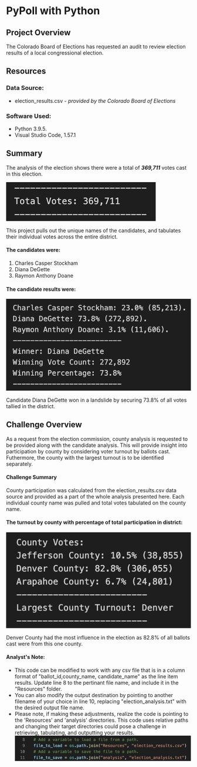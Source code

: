 # PyPoll with Python

## Project Overview
The Colorado Board of Elections has requested an audit to review election results of a local congressional election.

## Resources
### Data Source:
- election_results.csv - *provided by the Colorado Board of Elections*

### Software Used:
+ Python 3.9.5.  
+ Visual Studio Code, 1.57.1

## Summary
The analysis of the election shows there were a total of ***369,711*** votes cast in this election. 

![Total Votes](Resources/PNG/Total_Votes.png)

This project pulls out the unique names of the candidates, and tabulates their individual votes across the entire district.
#### The candidates were:
1. Charles Casper Stockham
2. Diana DeGette
3. Raymon Anthony Doane

#### The candidate results were:
![Candidate Results](Resources/PNG/Candidate_Results.png)

Candidate Diana DeGette won in a landslide by securing 73.8% of all votes tallied in the district.

## Challenge Overview
As a request from the election commission, county analysis is requested to be provided along with the candidate analysis. This will provide insight into participation by county by considering voter turnout by ballots cast. Futhermore, the county with the largest turnout is to be identified separately.

#### Challenge Summary
County participation was calculated from the election_results.csv data source and provided as
a part of the whole analysis presented here. Each individual county name was pulled and total votes tabulated on the county name.

#### The turnout by county with percentage of total participation in district:
![County Results](Resources/PNG/County_Results.png)

Denver County had the most influence in the election as 82.8% of all ballots cast were from
this one county.


#### Analyst's Note:
- This code can be modified to work with any csv file that is in a column format of "ballot_id,county_name, candidate_name" as the line item results. Update line 8 to the pertinant file name, and include it in the "Resources" folder.
- You can also modify the output destination by pointing to another filename of your choice in line 10, replacing "election_analysis.txt" with the desired output file name.
- Please note, if making these adjustments, realize the code is pointing to the 'Resources' and 'analysis' directories. This code uses relative paths and changing their target directories could pose a challenge in retrieving, tabulating, and outputting your results.
![Code Snippet](Resources/PNG/target_code.png)

